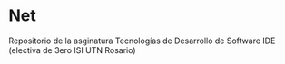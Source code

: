 # Net
Repositorio de la asginatura Tecnologías de Desarrollo de Software IDE (electiva de 3ero ISI UTN Rosario)
